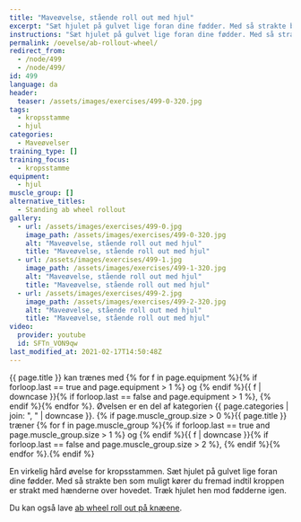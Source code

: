 ```yaml
---
title: "Maveøvelse, stående roll out med hjul"
excerpt: "Sæt hjulet på gulvet lige foran dine fødder. Med så strakte ben som muligt kører du fremad indtil kroppen er strakt med hænderne over hovedet. Træk hjulet hen mod fødderne igen."
instructions: "Sæt hjulet på gulvet lige foran dine fødder. Med så strakte ben som muligt kører du fremad indtil kroppen er strakt med hænderne over hovedet. Træk hjulet hen mod fødderne igen."
permalink: /oevelse/ab-rollout-wheel/
redirect_from:
  - /node/499
  - /node/499/
id: 499
language: da
header:
  teaser: /assets/images/exercises/499-0-320.jpg
tags:
  - kropsstamme
  - hjul
categories:
  - Maveøvelser
training_type: []
training_focus:
  - kropsstamme
equipment:
  - hjul
muscle_group: []
alternative_titles:
  - Standing ab wheel rollout
gallery:
  - url: /assets/images/exercises/499-0.jpg
    image_path: /assets/images/exercises/499-0-320.jpg
    alt: "Maveøvelse, stående roll out med hjul"
    title: "Maveøvelse, stående roll out med hjul"
  - url: /assets/images/exercises/499-1.jpg
    image_path: /assets/images/exercises/499-1-320.jpg
    alt: "Maveøvelse, stående roll out med hjul"
    title: "Maveøvelse, stående roll out med hjul"
  - url: /assets/images/exercises/499-2.jpg
    image_path: /assets/images/exercises/499-2-320.jpg
    alt: "Maveøvelse, stående roll out med hjul"
    title: "Maveøvelse, stående roll out med hjul"
video:
  provider: youtube
  id: SFTn_VON9qw
last_modified_at: 2021-02-17T14:50:48Z
---
```


{{ page.title }} kan trænes med {% for f in page.equipment %}{% if forloop.last == true and page.equipment > 1 %} og {% endif %}{{ f | downcase  }}{% if forloop.last == false and page.equipment > 1 %}, {% endif %}{% endfor %}. Øvelsen er en del af kategorien {{ page.categories | join: ", " | downcase }}. {% if page.muscle_group.size > 0 %}{{ page.title }} træner {% for f in page.muscle_group %}{% if forloop.last == true and page.muscle_group.size > 1 %} og {% endif %}{{ f | downcase }}{% if forloop.last == false and page.muscle_group.size > 2 %}, {% endif %}{% endfor %}.{% endif %}

En virkelig hård øvelse for kropsstammen. Sæt hjulet på gulvet lige foran dine fødder. Med så strakte ben som muligt kører du fremad indtil kroppen er strakt med hænderne over hovedet. Træk hjulet hen mod fødderne igen.

Du kan også lave [ab wheel roll out på knæene](/oevelse/maveoevelse-hjul-rollout/).
